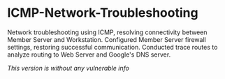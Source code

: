 # ICMP-Network-Troubleshooting

Network troubleshooting using ICMP, resolving connectivity between Member Server and Workstation. 
Configured Member Server firewall settings, restoring successful communication.
Conducted trace routes to analyze routing to Web Server and Google's DNS server.

*This version is without any vulnerable info*

